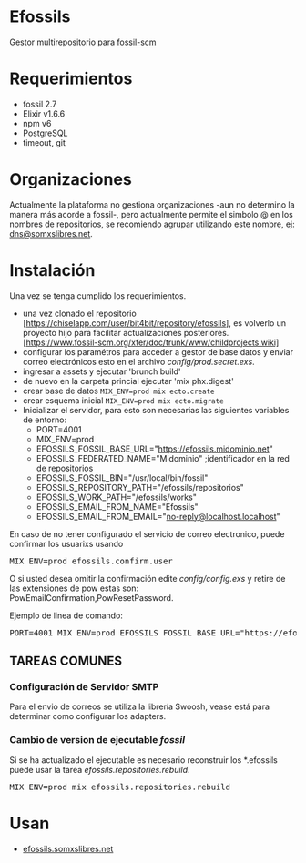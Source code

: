 # Efossils

Gestor multirepositorio para [fossil-scm](https://www.fossil-scm.org)

# Requerimientos

  *  fossil 2.7
  *  Elixir v1.6.6
  *  npm v6
  *  PostgreSQL
  *  timeout, git

# Organizaciones

Actualmente la plataforma no gestiona organizaciones -aun no determino la manera más acorde a fossil-, pero actualmente permite el simbolo @ en los nombres de repositorios, se recomiendo agrupar utilizando este nombre, ej: dns@somxslibres.net.

# Instalación

Una vez se tenga cumplido los requerimientos.

  -  una vez clonado el repositorio [https://chiselapp.com/user/bit4bit/repository/efossils], es volverlo un proyecto hijo para facilitar actualizaciones posteriores. [https://www.fossil-scm.org/xfer/doc/trunk/www/childprojects.wiki]
  -  configurar los paramétros para acceder a gestor de base datos y enviar correo electrónicos esto en el archivo *config/prod.secret.exs*.
  -  ingresar a assets y ejecutar 'brunch build'
  -  de nuevo en la carpeta princial ejecutar 'mix phx.digest'
  -  crear base de datos `MIX_ENV=prod mix ecto.create`
  -  crear esquema inicial `MIX_ENV=prod mix ecto.migrate`
  -  Inicializar el servidor, para esto son necesarias las siguientes variables de entorno:
      *  PORT=4001
      *  MIX_ENV=prod
      *  EFOSSILS\_FOSSIL\_BASE_URL="https://efossils.midominio.net"
      *  EFOSSILS\_FEDERATED\_NAME="Midominio" ;identificador en la red de repositorios
      *  EFOSSILS\_FOSSIL_BIN="/usr/local/bin/fossil"
      *  EFOSSILS\_REPOSITORY\_PATH="/efossils/repositorios"
      *  EFOSSILS\_WORK\_PATH="/efossils/works"
      *  EFOSSILS\_EMAIL\_FROM\_NAME="Efossils"
      *  EFOSSILS\_EMAIL\_FROM\_EMAIL="no-reply@localhost.localhost"

En caso de no tener configurado el servicio de correo electronico, puede confirmar los usuarixs usando
<pre>
MIX_ENV=prod efossils.confirm.user <email>
</pre>
O si usted desea omitir la confirmación edite *config/config.exs* y retire de las extensiones de pow estas son: PowEmailConfirmation,PowResetPassword.

Ejemplo de linea de comando:

<pre>
PORT=4001 MIX_ENV=prod EFOSSILS_FOSSIL_BASE_URL="https://efossils.somxslibres.net" EFOSSILS_FEDERATED_NAME="SomxsLibres" EFOSSILS_FOSSIL_BIN="/usr/local/bin/fossil" EFOSSILS_REPOSITORY_PATH="/efossils/efossils/priv/data/repositories" EFOSSILS_WORK_PATH="/efossils/efossils/priv/data/works" EFOSSILS_EMAIL_FROM_NAME="Efossils" EFOSSILS_EMAIL_FROM_EMAIL="no-reply@localhost.localhost" mix do compile, phx.server
</pre>

## TAREAS COMUNES

### Configuración de Servidor SMTP

Para el envio de correos se utiliza la librería Swoosh, vease está para determinar como configurar los adapters.

### Cambio de version de ejecutable *fossil*

Si se ha actualizado el ejecutable es necesario reconstruir los *.efossils puede usar la tarea *efossils.repositories.rebuild*.
<pre>
MIX_ENV=prod mix efossils.repositories.rebuild
</pre>

# Usan

  *  [efossils.somxslibres.net](https://efossils.somxslibres.net)
